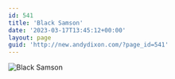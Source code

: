 ```yaml
---
id: 541
title: 'Black Samson'
date: '2023-03-17T13:45:12+00:00'
layout: page
guid: 'http://new.andydixon.com/?page_id=541'
---
```


![Black Samson](https://i0.wp.com/assets.g8x2.ldn.idrivee2-23.com/posters/Black%20Samson%2001.jpg?w=1200&ssl=1 "Black Samson")